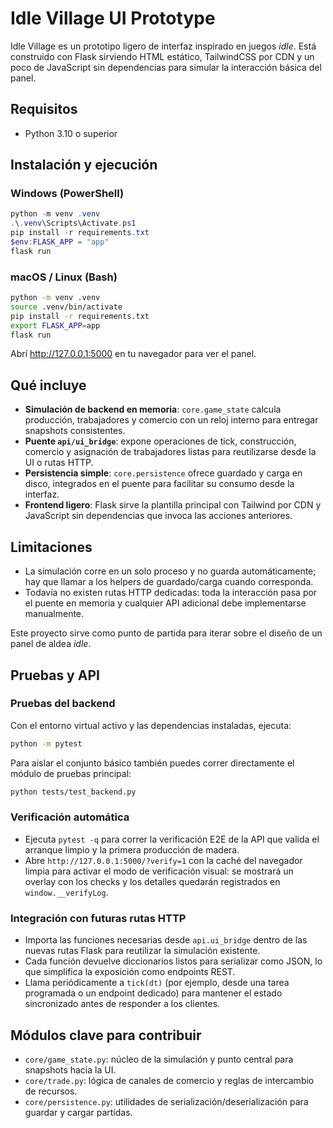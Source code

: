 # Idle Village UI Prototype

Idle Village es un prototipo ligero de interfaz inspirado en juegos *idle*. Está construido con Flask sirviendo HTML estático, TailwindCSS por CDN y un poco de JavaScript sin dependencias para simular la interacción básica del panel.

## Requisitos

- Python 3.10 o superior

## Instalación y ejecución

### Windows (PowerShell)

```powershell
python -m venv .venv
.\.venv\Scripts\Activate.ps1
pip install -r requirements.txt
$env:FLASK_APP = "app"
flask run
```

### macOS / Linux (Bash)

```bash
python -m venv .venv
source .venv/bin/activate
pip install -r requirements.txt
export FLASK_APP=app
flask run
```

Abrí <http://127.0.0.1:5000> en tu navegador para ver el panel.

## Qué incluye

- **Simulación de backend en memoria**: `core.game_state` calcula producción, trabajadores y comercio con un reloj interno para entregar snapshots consistentes.
- **Puente `api/ui_bridge`**: expone operaciones de tick, construcción, comercio y asignación de trabajadores listas para reutilizarse desde la UI o rutas HTTP.
- **Persistencia simple**: `core.persistence` ofrece guardado y carga en disco, integrados en el puente para facilitar su consumo desde la interfaz.
- **Frontend ligero**: Flask sirve la plantilla principal con Tailwind por CDN y JavaScript sin dependencias que invoca las acciones anteriores.

## Limitaciones

- La simulación corre en un solo proceso y no guarda automáticamente; hay que llamar a los helpers de guardado/carga cuando corresponda.
- Todavía no existen rutas HTTP dedicadas: toda la interacción pasa por el puente en memoria y cualquier API adicional debe implementarse manualmente.

Este proyecto sirve como punto de partida para iterar sobre el diseño de un panel de aldea *idle*.

## Pruebas y API

### Pruebas del backend

Con el entorno virtual activo y las dependencias instaladas, ejecuta:

```bash
python -m pytest
```

Para aislar el conjunto básico también puedes correr directamente el módulo de pruebas principal:

```bash
python tests/test_backend.py
```

### Verificación automática

- Ejecuta `pytest -q` para correr la verificación E2E de la API que valida el arranque limpio y la primera producción de madera.
- Abre `http://127.0.0.1:5000/?verify=1` con la caché del navegador limpia para activar el modo de verificación visual: se mostrará un overlay con los checks y los detalles quedarán registrados en `window.__verifyLog`.

### Integración con futuras rutas HTTP

- Importa las funciones necesarias desde `api.ui_bridge` dentro de las nuevas rutas Flask para reutilizar la simulación existente.
- Cada función devuelve diccionarios listos para serializar como JSON, lo que simplifica la exposición como endpoints REST.
- Llama periódicamente a `tick(dt)` (por ejemplo, desde una tarea programada o un endpoint dedicado) para mantener el estado sincronizado antes de responder a los clientes.

## Módulos clave para contribuir

- `core/game_state.py`: núcleo de la simulación y punto central para snapshots hacia la UI.
- `core/trade.py`: lógica de canales de comercio y reglas de intercambio de recursos.
- `core/persistence.py`: utilidades de serialización/deserialización para guardar y cargar partidas.
